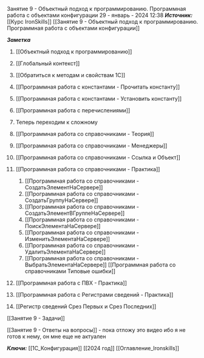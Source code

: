 

Занятие 9 - Объектный подход к программированию. Программная работа с объектами конфигурации
 29 - январь - 2024  12:38 
***Источник:***  [[Курс IronSkills]] [[Занятие 9 - Объектный подход к программированию. Программная работа с объектами конфигурации]]

***Заметка*** 
1. [[Объектный подход к программированию]]
2. [[Глобальный контекст]]
3. [[Обратиться к методам и свойствам 1С]]
4. [[Программная работа с константами - Прочитать константу]]
5. [[Программная работа с константами - Установить константу]]
6. [[Программная работа с перечислениями]]
7. Теперь переходим к сложному
8. [[Программная работа со справочниками - Теория]]
9. [[Программная работа со справочниками - Менеджеры]]
10. [[Программная работа со справочниками - Ссылка и Объект]]
11. [[Программная работа со справочниками - Практика]]

	1. [[Программная работа со справочниками - СоздатьЭлементНаСервере]]
	2. [[Программная работа со справочниками - СоздатьГруппуНаСервере]]
	3. [[Программная работа со справочниками - СоздатьЭлементВГруппеНаСервере]]
	4. [[Программная работа со справочниками - ПоискЭлементаНаСервере]]
	5. [[Программная работа со справочниками - ИзменитьЭлементаНаСервере]]
	6. [[Программная работа со справочниками - УдалитьЭлементаНаСервере]]
	7. [[Программная работа со справочниками - ВыбратьЭлементаНаСервере]]
		   [[Программная работа со справочниками Типовые ошибки]]
1. [[Программная работа с ПВХ - Практика]]
2. [[Программная работа с Регистрами сведений - Практика]]
3. [[Регистр сведений Срез Первых и Срез Последних]]

[[Занятие 9 - Задачи]]

[[Занятие 9 - Ответы на вопросы]] - пока отложу это видео ибо я не готов  к нему, он мне еще не актуален





***Ключи:*** [[1С_Конфигурация]] [[2024 год]] [[Оглавление_Ironskills]]
